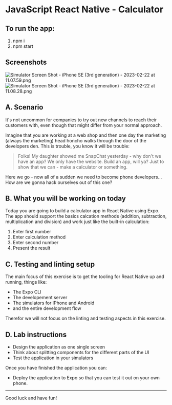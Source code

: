# JavaScript React Native - Calculator

## To run the app: 
1. npm i 
2. npm start

## Screenshots
![Simulator Screen Shot - iPhone SE (3rd generation) - 2023-02-22 at 11.07.59.png](..%2F..%2FDesktop%2FSimulator%20Screen%20Shot%20-%20iPhone%20SE%20%283rd%20generation%29%20-%202023-02-22%20at%2011.07.59.png)
![Simulator Screen Shot - iPhone SE (3rd generation) - 2023-02-22 at 11.08.28.png](..%2F..%2FDesktop%2FSimulator%20Screen%20Shot%20-%20iPhone%20SE%20%283rd%20generation%29%20-%202023-02-22%20at%2011.08.28.png)

## A. Scenario

It's not uncommon for companies to try out new channels to reach their customers with, even though that might differ from your normal approach.

Imagine that you are working at a web shop and then one day the marketing (always the marketing) head honcho walks through the door of the developers den. This is trouble, you know it will be trouble:

> Folks! My daughter showed me SnapChat yesterday - why don't we have an app? We only have the website. Build an app, will ya? Just to show that we can - make a calculator or something.

Here we go - now all of a sudden we need to become phone developers... How are we gonna hack ourselves out of this one?

## B. What you will be working on today

Today you are going to build a calculator app in React Native using Expo. The app should support the basics calcation methods (addition, subtraction, multiplication and division) and work just like the built-in calculation:

1. Enter first number
2. Enter calculation method
3. Enter second number
4. Present the result

## C. Testing and linting setup

The main focus of this exercise is to get the tooling for React Native up and running, things like:

* The Expo CLI
* The developement server
* The simulators for IPhone and Android
* and the entire development flow

Therefor we will not focus on the linting and testing aspects in this exercise.

## D. Lab instructions

* Design the application as one single screen
* Think about splitting components for the different parts of the UI
* Test the application in your simulators

Once you have finished the application you can:

* Deploy the application to Expo so that you can test it out on your own phone.

---

Good luck and have fun!
